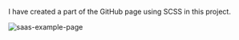 
I have created a part of the GitHub page using SCSS in this project.

![saas-example-page](https://github.com/TG1989/Scss-Example/assets/115742987/1b4f6739-08f2-44ab-87fd-a79fbfd5b98a)
